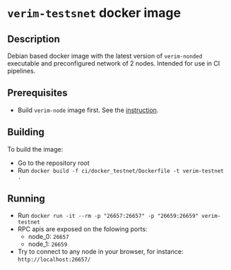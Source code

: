 # `verim-testsnet` docker image

## Description

Debian based docker image with the latest version of `verim-nonded` executable and preconfigured network of 2 nodes. Intended for use in CI pipelines.

## Prerequisites

- Build `verim-node` image first. See the [instruction](../docker/README.md).

## Building

To build the image:

- Go to the repository root
- Run `docker build -f ci/docker_testnet/Dockerfile -t verim-testnet .`

## Running

- Run `docker run -it --rm -p "26657:26657" -p "26659:26659" verim-testnet`
- RPC apis are exposed on the folowing ports:
  - node_0: `26657`
  - node_1: `26659`
- Try to connect to any node in your browser, for instance: `http://localhost:26657/`
